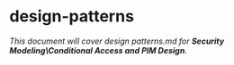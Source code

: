 # design-patterns

_This document will cover design patterns.md for **Security Modeling\Conditional Access and PIM Design**._
